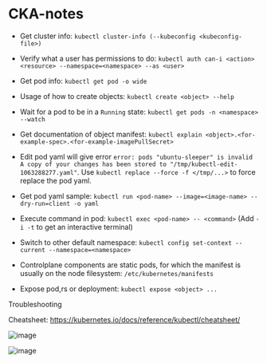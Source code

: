 # CKA-notes

- Get cluster info: `kubectl cluster-info (--kubeconfig <kubeconfig-file>)`

- Verify what a user has permissions to do: `kubectl auth can-i <action> <resource> --namespace=<namespace> --as <user>`

- Get pod info: `kubectl get pod -o wide`

- Usage of how to create objects: `kubectl create <object> --help`

- Wait for a pod to be in a `Running` state: `kubectl get pods -n <namespace> --watch`

- Get documentation of object manifest: `kubectl explain <object>.<for-example-spec>.<for-example-imagePullSecret>`

- Edit pod yaml will give error `error: pods "ubuntu-sleeper" is invalid  A copy of your changes has been stored to "/tmp/kubectl-edit-1063288277.yaml"`. Use `kubectl replace --force -f </tmp/...>` to force replace the pod yaml.

- Get pod yaml sample: `kubectl run <pod-name> --image=<image-name> --dry-run=client -o yaml`

- Execute command in pod: `kubectl exec <pod-name> -- <command>`  (Add `-i -t` to get an interactive terminal)

- Switch to other default namespace: `kubectl config set-context --current --namespace=<namespace>`

- Controlplane components are static pods, for which the manifest is usually on the node filesystem: `/etc/kubernetes/manifests`

- Expose pod,rs or deployment: `kubectl expose <object> ...`

Troubleshooting

Cheatsheet: https://kubernetes.io/docs/reference/kubectl/cheatsheet/

![image](https://user-images.githubusercontent.com/64038272/226975611-8bee0560-5b7b-4f0c-9252-6081fa035444.png)

![image](https://user-images.githubusercontent.com/64038272/226975681-742b1ccd-b638-46d2-b3f7-6af9493511c6.png)
